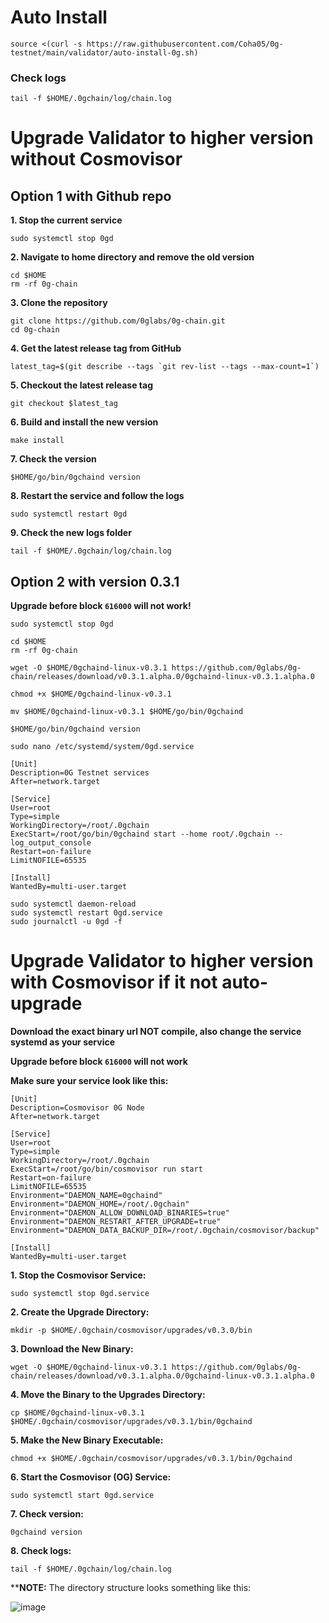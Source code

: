 # Auto Install 
```
source <(curl -s https://raw.githubusercontent.com/Coha05/0g-testnet/main/validator/auto-install-0g.sh)
```
### Check logs
```
tail -f $HOME/.0gchain/log/chain.log
```

# Upgrade Validator to higher version without Cosmovisor

## Option 1 with Github repo

**1. Stop the current service**
```
sudo systemctl stop 0gd
```
**2. Navigate to home directory and remove the old version**
```
cd $HOME
rm -rf 0g-chain
```
**3. Clone the repository**
```
git clone https://github.com/0glabs/0g-chain.git
cd 0g-chain
```
**4. Get the latest release tag from GitHub**
```
latest_tag=$(git describe --tags `git rev-list --tags --max-count=1`)
```
**5. Checkout the latest release tag**
```
git checkout $latest_tag
```
**6. Build and install the new version**
```
make install
```
**7. Check the version**
```
$HOME/go/bin/0gchaind version
```
**8. Restart the service and follow the logs**
```
sudo systemctl restart 0gd
```
**9. Check the new logs folder**
```
tail -f $HOME/.0gchain/log/chain.log
```
## Option 2 with version 0.3.1

**Upgrade before block `616000` will not work!**

```
sudo systemctl stop 0gd
```
```
cd $HOME
rm -rf 0g-chain
```
```
wget -O $HOME/0gchaind-linux-v0.3.1 https://github.com/0glabs/0g-chain/releases/download/v0.3.1.alpha.0/0gchaind-linux-v0.3.1.alpha.0
```
```
chmod +x $HOME/0gchaind-linux-v0.3.1
```
```
mv $HOME/0gchaind-linux-v0.3.1 $HOME/go/bin/0gchaind
```
```
$HOME/go/bin/0gchaind version
```
```
sudo nano /etc/systemd/system/0gd.service
```
```
[Unit]
Description=0G Testnet services
After=network.target

[Service]
User=root
Type=simple
WorkingDirectory=/root/.0gchain
ExecStart=/root/go/bin/0gchaind start --home root/.0gchain --log_output_console
Restart=on-failure
LimitNOFILE=65535

[Install]
WantedBy=multi-user.target
```
```
sudo systemctl daemon-reload
sudo systemctl restart 0gd.service
sudo journalctl -u 0gd -f
```
# Upgrade Validator to higher version with Cosmovisor if it not auto-upgrade
**Download the exact binary url NOT compile, also change the service systemd as your service**

**Upgrade before block `616000` will not work**

**Make sure your service look like this:**
```
[Unit]
Description=Cosmovisor 0G Node
After=network.target

[Service]
User=root
Type=simple
WorkingDirectory=/root/.0gchain
ExecStart=/root/go/bin/cosmovisor run start
Restart=on-failure
LimitNOFILE=65535
Environment="DAEMON_NAME=0gchaind"
Environment="DAEMON_HOME=/root/.0gchain"
Environment="DAEMON_ALLOW_DOWNLOAD_BINARIES=true"
Environment="DAEMON_RESTART_AFTER_UPGRADE=true"
Environment="DAEMON_DATA_BACKUP_DIR=/root/.0gchain/cosmovisor/backup"

[Install]
WantedBy=multi-user.target

```

**1. Stop the Cosmovisor Service:**
```
sudo systemctl stop 0gd.service
```
**2. Create the Upgrade Directory:**
```
mkdir -p $HOME/.0gchain/cosmovisor/upgrades/v0.3.0/bin
```
**3. Download the New Binary:**
```
wget -O $HOME/0gchaind-linux-v0.3.1 https://github.com/0glabs/0g-chain/releases/download/v0.3.1.alpha.0/0gchaind-linux-v0.3.1.alpha.0
```
**4. Move the Binary to the Upgrades Directory:**
```
cp $HOME/0gchaind-linux-v0.3.1 $HOME/.0gchain/cosmovisor/upgrades/v0.3.1/bin/0gchaind
```
**5. Make the New Binary Executable:**
```
chmod +x $HOME/.0gchain/cosmovisor/upgrades/v0.3.1/bin/0gchaind
```
**6. Start the Cosmovisor (OG) Service:**
```
sudo systemctl start 0gd.service
```
**7. Check version:**
```
0gchaind version
```
**8. Check logs:**
```
tail -f $HOME/.0gchain/log/chain.log
```

****NOTE:**
The directory structure looks something like this:

![image](https://github.com/user-attachments/assets/afb1984b-f241-4b16-a4da-97227730c7e5)
